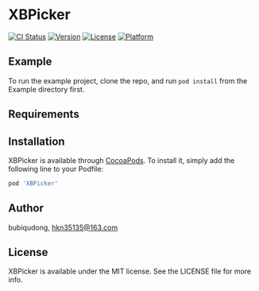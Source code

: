 # XBPicker

[![CI Status](http://img.shields.io/travis/bubiqudong/XBPicker.svg?style=flat)](https://travis-ci.org/bubiqudong/XBPicker)
[![Version](https://img.shields.io/cocoapods/v/XBPicker.svg?style=flat)](http://cocoapods.org/pods/XBPicker)
[![License](https://img.shields.io/cocoapods/l/XBPicker.svg?style=flat)](http://cocoapods.org/pods/XBPicker)
[![Platform](https://img.shields.io/cocoapods/p/XBPicker.svg?style=flat)](http://cocoapods.org/pods/XBPicker)

## Example

To run the example project, clone the repo, and run `pod install` from the Example directory first.

## Requirements

## Installation

XBPicker is available through [CocoaPods](http://cocoapods.org). To install
it, simply add the following line to your Podfile:

```ruby
pod 'XBPicker'
```

## Author

bubiqudong, hkn35135@163.com

## License

XBPicker is available under the MIT license. See the LICENSE file for more info.
